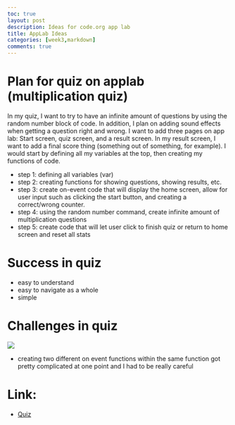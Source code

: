 ```yaml
---
toc: true
layout: post
description: Ideas for code.org app lab
title: AppLab Ideas
categories: [week3,markdown]
comments: true
---
```

# Plan for quiz on applab (multiplication quiz)
In my quiz, I want to try to have an infinite amount of questions by using the random number block of code. In addition, I plan on adding sound effects when getting a question right and wrong. I want to add three pages on app lab: Start screen, quiz screen, and a result screen. In my result screen, I want to add a final score thing (something out of something, for example). I would start by defining all my variables at the top, then creating my functions of code.

- step 1: defining all variables (var)
- step 2: creating functions for showing questions, showing results, etc.
- step 3: create on-event code that will display the home screen, allow for user input such as clicking the start button, and creating a correct/wrong counter. 
- step 4: using the random number command, create infinite amount of multiplication questions
- step 5: create code that will let user click to finish quiz or return to home screen and reset all stats

# Success in quiz
- easy to understand
- easy to navigate as a whole
- simple 

# Challenges in quiz
![]({{site.baseurl}}/images/code_org.png)
- creating two different on event functions within the same function got pretty complicated at one point and I had to be really careful

# Link:
 - [Quiz](https://studio.code.org/projects/applab/4JGPc1XtWCjP1xopwrNhPq_A08gSI9gAIkuXkaYSa20)